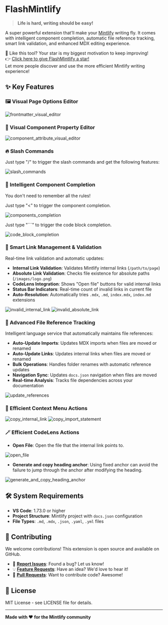 # FlashMintlify

> **Life is hard, writing should be easy!**

A super powerful extension that’ll make your [Mintlify](https://mintlify.com/) writing fly. It comes with intelligent component completion, automatic file reference tracking, smart link validation, and enhanced MDX editing experience.

🌟 Like this tool? Your star is my biggest motivation to keep improving!  
👉 [Click here to give FlashMintlify a star!](https://github.com/Match-Yang/FlashMintlify)  
Let more people discover and use the more efficient Mintlify writing experience!

## ✨ Key Features


### 🖼️ Visual Page Options Editor

![frontmatter_visual_editor](https://raw.githubusercontent.com/Match-Yang/FlashMintlify/main/images/set-frontmatter.gif)

### 🧩 Visual Component Property Editor

![component_attribute_visual_editor](https://raw.githubusercontent.com/Match-Yang/FlashMintlify/main/images/set-properties.gif)

### 🔥 Slash Commands

Just type "/" to trigger the slash commands and get the following features:

![slash_commands](https://raw.githubusercontent.com/Match-Yang/FlashMintlify/main/images/slash_command.gif)

### 🚀 Intelligent Component Completion
You don't need to remember all the rules!

Just type "<" to trigger the component completion.

![components_completion](https://raw.githubusercontent.com/Match-Yang/FlashMintlify/main/images/components_completion.gif)

Just type "```" to trigger the code block completion.

![code_block_completion](https://raw.githubusercontent.com/Match-Yang/FlashMintlify/main/images/code_block_completion.gif)


### 🔗 Smart Link Management & Validation
Real-time link validation and automatic updates:

- **Internal Link Validation**: Validates Mintlify internal links (`/path/to/page`)
- **Absolute Link Validation**: Checks file existence for absolute paths (`/images/logo.png`)
- **CodeLens Integration**: Shows "Open file" buttons for valid internal links
- **Status Bar Indicators**: Real-time count of invalid links in current file
- **Auto-Resolution**: Automatically tries `.mdx`, `.md`, `index.mdx`, `index.md` extensions

![invalid_internal_link](https://raw.githubusercontent.com/Match-Yang/FlashMintlify/main/images/invalid_internal_link.gif)
![invalid_absolute_link](https://raw.githubusercontent.com/Match-Yang/FlashMintlify/main/images/invalid_absolute_link.gif)

### 📁 Advanced File Reference Tracking
Intelligent language service that automatically maintains file references:

- **Auto-Update Imports**: Updates MDX imports when files are moved or renamed
- **Auto-Update Links**: Updates internal links when files are moved or renamed
- **Bulk Operations**: Handles folder renames with automatic reference updates
- **Navigation Sync**: Updates `docs.json` navigation when files are moved
- **Real-time Analysis**: Tracks file dependencies across your documentation

![update_references](https://raw.githubusercontent.com/Match-Yang/FlashMintlify/main/images/update_references.gif)

### 🎯 Efficient Context Menu Actions

![copy_internal_link](https://raw.githubusercontent.com/Match-Yang/FlashMintlify/main/images/copy_internal_link.gif)
![copy_import_statement](https://raw.githubusercontent.com/Match-Yang/FlashMintlify/main/images/copy_import_statement.gif)

### 🪄 Efficient CodeLens Actions

- **Open File**: Open the file that the internal link points to.

![open_file](https://raw.githubusercontent.com/Match-Yang/FlashMintlify/main/images/open_file.gif)

- **Generate and copy heading anchor**:  Using fixed anchor can avoid the failure to jump through the anchor after modifying the heading.

![generate_and_copy_heading_anchor](https://raw.githubusercontent.com/Match-Yang/FlashMintlify/main/images/generate_and_copy_heading_anchor.gif)


## 🛠️ System Requirements

- **VS Code**: 1.73.0 or higher
- **Project Structure**: Mintlify project with `docs.json` configuration
- **File Types**: `.md`, `.mdx`, `.json`, `.yaml`, `.yml` files

## 🤝 Contributing

We welcome contributions! This extension is open source and available on GitHub.

- 🐛 [**Report Issues**](https://github.com/Match-Yang/FlashMintlify/issues/new): Found a bug? Let us know!
- 💡 [**Feature Requests**](https://github.com/Match-Yang/FlashMintlify/issues/new): Have an idea? We'd love to hear it!
- 🔧 [**Pull Requests**](https://github.com/Match-Yang/FlashMintlify/pulls): Want to contribute code? Awesome!

## 📄 License

MIT License - see LICENSE file for details.

---

**Made with ❤️ for the Mintlify community**